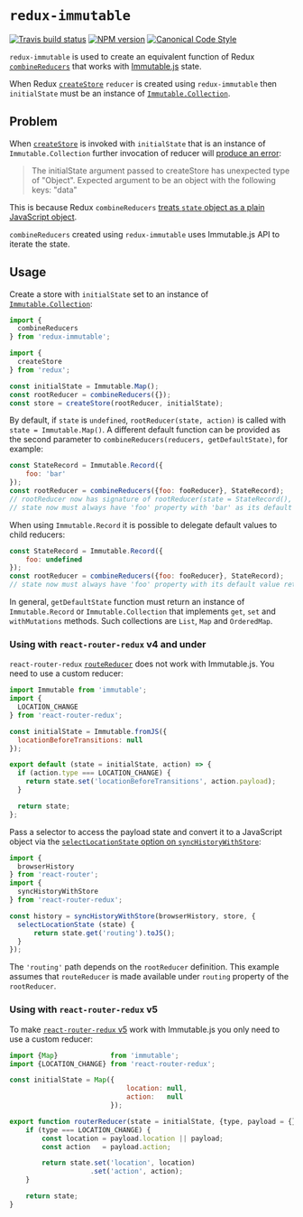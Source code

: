 # `redux-immutable`

[![Travis build status](http://img.shields.io/travis/gajus/redux-immutable/master.svg?style=flat-square)](https://travis-ci.org/gajus/redux-immutable)
[![NPM version](http://img.shields.io/npm/v/redux-immutable.svg?style=flat-square)](https://www.npmjs.org/package/redux-immutable)
[![Canonical Code Style](https://img.shields.io/badge/code%20style-canonical-blue.svg?style=flat-square)](https://github.com/gajus/canonical)

`redux-immutable` is used to create an equivalent function of Redux [`combineReducers`](http://redux.js.org/docs/api/combineReducers.html) that works with [Immutable.js](https://facebook.github.io/immutable-js/) state.

When Redux [`createStore`](https://github.com/reactjs/redux/blob/master/docs/api/createStore.md) `reducer` is created using `redux-immutable` then `initialState` must be an instance of [`Immutable.Collection`](https://facebook.github.io/immutable-js/docs/#/Collection).

## Problem

When [`createStore`](https://github.com/reactjs/redux/blob/v3.0.6/docs/api/createStore.md) is invoked with `initialState` that is an instance of `Immutable.Collection` further invocation of reducer will [produce an error](https://github.com/reactjs/redux/blob/v3.0.6/src/combineReducers.js#L31-L38):

> The initialState argument passed to createStore has unexpected type of "Object".
> Expected argument to be an object with the following keys: "data"

This is because Redux `combineReducers` [treats `state` object as a plain JavaScript object](https://github.com/reactjs/redux/blob/v3.0.6/src/combineReducers.js#L120-L129).

`combineReducers` created using `redux-immutable` uses Immutable.js API to iterate the state.

## Usage

Create a store with `initialState` set to an instance of [`Immutable.Collection`](https://facebook.github.io/immutable-js/docs/#/Collection):

```js
import {
  combineReducers
} from 'redux-immutable';

import {
  createStore
} from 'redux';

const initialState = Immutable.Map();
const rootReducer = combineReducers({});
const store = createStore(rootReducer, initialState);
```

By default, if `state` is `undefined`, `rootReducer(state, action)` is called with `state = Immutable.Map()`. A different default function can be provided as the second parameter to `combineReducers(reducers, getDefaultState)`, for example:

```js
const StateRecord = Immutable.Record({
	foo: 'bar'
});
const rootReducer = combineReducers({foo: fooReducer}, StateRecord);
// rootReducer now has signature of rootReducer(state = StateRecord(), action)
// state now must always have 'foo' property with 'bar' as its default value
```

When using `Immutable.Record` it is possible to delegate default values to child reducers:

```js
const StateRecord = Immutable.Record({
	foo: undefined
});
const rootReducer = combineReducers({foo: fooReducer}, StateRecord);
// state now must always have 'foo' property with its default value returned from fooReducer(undefined, action)
```

In general, `getDefaultState` function must return an instance of `Immutable.Record` or `Immutable.Collection` that implements `get`, `set` and `withMutations` methods. Such collections are `List`, `Map` and `OrderedMap`.

### Using with `react-router-redux` v4 and under

`react-router-redux` [`routeReducer`](https://github.com/reactjs/react-router-redux/tree/v4.0.2#routerreducer) does not work with Immutable.js. You need to use a custom reducer:

```js
import Immutable from 'immutable';
import {
  LOCATION_CHANGE
} from 'react-router-redux';

const initialState = Immutable.fromJS({
  locationBeforeTransitions: null
});

export default (state = initialState, action) => {
  if (action.type === LOCATION_CHANGE) {
    return state.set('locationBeforeTransitions', action.payload);
  }

  return state;
};
```

Pass a selector to access the payload state and convert it to a JavaScript object via the [`selectLocationState` option on `syncHistoryWithStore`](https://github.com/reactjs/react-router-redux/tree/v4.0.2#history--synchistorywithstorehistory-store-options):

```js
import {
  browserHistory
} from 'react-router';
import {
  syncHistoryWithStore
} from 'react-router-redux';

const history = syncHistoryWithStore(browserHistory, store, {
  selectLocationState (state) {
      return state.get('routing').toJS();
  }
});
```

The `'routing'` path depends on the `rootReducer` definition. This example assumes that `routeReducer` is made available under `routing` property of the `rootReducer`.

### Using with `react-router-redux` v5
To make [`react-router-redux` v5](https://github.com/ReactTraining/react-router/tree/master/packages/react-router-redux) work with Immutable.js you only need to use a custom reducer:

```js
import {Map}             from 'immutable';
import {LOCATION_CHANGE} from 'react-router-redux';

const initialState = Map({
                             location: null,
                             action:   null
                         });

export function routerReducer(state = initialState, {type, payload = {}} = {}) {
    if (type === LOCATION_CHANGE) {
        const location = payload.location || payload;
        const action   = payload.action;

        return state.set('location', location)
                    .set('action', action);
    }

    return state;
}
```
